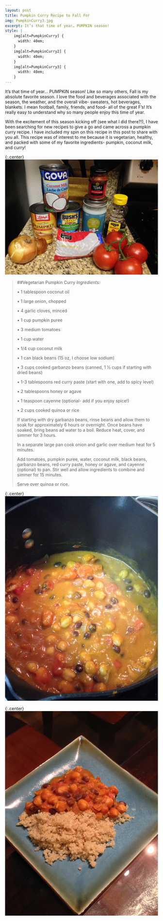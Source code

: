 ```yaml
---
layout: post
title: Pumpkin Curry Recipe to Fall For
img: PumpkinCurry3.jpg
excerpt: It’s that time of year… PUMPKIN season!
style: |
    img[alt=PumpkinCurry] {
      width: 40em;
    }
    img[alt=PumpkinCurry2] {
      width: 40em;
    }
    img[alt=PumpkinCurry3] {
      width: 40em;
    }
---
```


It’s that time of year… PUMPKIN season! Like so many others, Fall is my absolute favorite season. I love the food and beverages associated with the season, the weather, and the overall vibe- sweaters, hot beverages, blankets.  I mean football, family, friends, and food- all of the great F’s! It’s really easy to understand why so many people enjoy this time of year. 

With the excitement of this season kicking off (see what I did there?!), I have been searching for new recipes to give a go and came across a pumpkin curry recipe.  I have included my spin on this recipe in this post to share with you all. This recipe was of interest to me because it is vegetarian, healthy, and packed with some of my favorite ingredients- pumpkin, coconut milk, and curry!  

{:.center}
![PumpkinCurry](/assets/images/PumpkinCurry.jpg "PumpkinCurry")

>##Vegetarian Pumpkin Curry
>*Ingredients:*
>
>•	1 tablespoon coconut oil
>
>•	1 large onion, chopped
>
>•	4 garlic cloves, minced
>
>•	1 cup pumpkin puree 
>
>•	3 medium tomatoes
>
>•	1 cup water
>
>•	1/4 cup coconut milk
>
>•	1 can black beans (15 oz, I choose low sodium)
>
>•	3 cups cooked garbanzo beans (canned, 1 ½ cups if starting with dried beans)
>
>•	1-3 tablespoons red curry paste (start with one, add to spicy level)
>
>•	2 tablespoons honey or agave
>
>•	1 teaspoon cayenne (optional- add if you enjoy spice!)
>
>•	2 cups cooked quinoa or rice
>
>If starting with dry garbanzo beans, rinse beans and allow them to soak for approximately 6 hours or overnight. Once beans have soaked, bring beans ad water to a boil.  Reduce heat, cover, and simmer for 3 hours.
>
>In a separate large pan cook onion and garlic over medium heat for 5 minutes.
>
>Add tomatoes, pumpkin puree, water, coconut milk, black beans, garbanzo beans, red curry paste, honey or agave, and cayenne (optional) to pan.  Stir well and allow ingredients to combine and simmer for 15 minutes.
>
>Serve over quinoa or rice.

{:.center}
![PumpkinCurry2](/assets/images/PumpkinCurry2.jpg "PumpkinCurry2")

{:.center}
![PumpkinCurry3](/assets/images/PumpkinCurry3.jpg "PumpkinCurry3")
